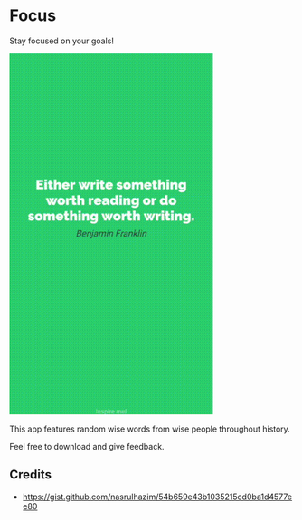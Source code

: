 # Focus

Stay focused on your goals!

![GIF](screenshots/Focus.gif)

This app features random wise words from wise people throughout history.

Feel free to download and give feedback.

## Credits

- https://gist.github.com/nasrulhazim/54b659e43b1035215cd0ba1d4577ee80
